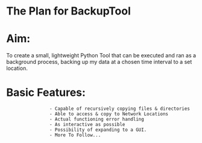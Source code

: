 # The Plan for BackupTool

# Aim: 

To create a small, lightweight Python Tool that can be executed and ran as a background process, backing up my data at a chosen time interval to a set location. 


# Basic Features:

                    - Capable of recursively copying files & directories
                    - Able to access & copy to Network Locations
                    - Actual functioning error handling
                    - As interactive as possible
                    - Possibility of expanding to a GUI. 
                    - More To Follow...